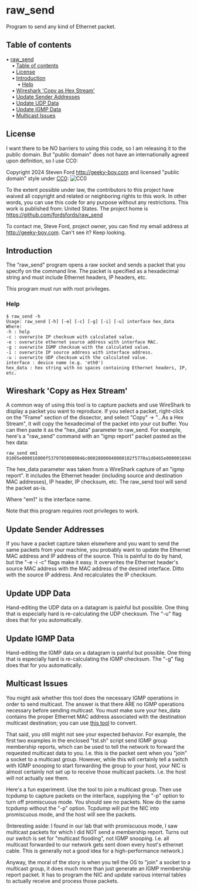 # raw_send

Program to send any kind of Ethernet packet.


## Table of contents

<!-- mdtoc-start -->
&bull; [raw_send](#raw_send)  
&nbsp;&nbsp;&nbsp;&nbsp;&bull; [Table of contents](#table-of-contents)  
&nbsp;&nbsp;&nbsp;&nbsp;&bull; [License](#license)  
&nbsp;&nbsp;&nbsp;&nbsp;&bull; [Introduction](#introduction)  
&nbsp;&nbsp;&nbsp;&nbsp;&nbsp;&nbsp;&nbsp;&nbsp;&bull; [Help](#help)  
&nbsp;&nbsp;&nbsp;&nbsp;&bull; [Wireshark 'Copy as Hex Stream'](#wireshark-copy-as-hex-stream)  
&nbsp;&nbsp;&nbsp;&nbsp;&bull; [Update Sender Addresses](#update-sender-addresses)  
&nbsp;&nbsp;&nbsp;&nbsp;&bull; [Update UDP Data](#update-udp-data)  
&nbsp;&nbsp;&nbsp;&nbsp;&bull; [Update IGMP Data](#update-igmp-data)  
&nbsp;&nbsp;&nbsp;&nbsp;&bull; [Multicast Issues](#multicast-issues)  
<!-- TOC created by '/home/sford/bin/mdtoc.pl README.md' (see https://github.com/fordsfords/mdtoc) -->
<!-- mdtoc-end -->

## License

I want there to be NO barriers to using this code, so I am releasing it to the public domain.  But "public domain" does not have an internationally agreed upon definition, so I use CC0:

Copyright 2024 Steven Ford http://geeky-boy.com and licensed
"public domain" style under
[CC0](http://creativecommons.org/publicdomain/zero/1.0/):
![CC0](https://licensebuttons.net/p/zero/1.0/88x31.png "CC0")

To the extent possible under law, the contributors to this project have
waived all copyright and related or neighboring rights to this work.
In other words, you can use this code for any purpose without any
restrictions.  This work is published from: United States.  The project home
is https://github.com/fordsfords/raw_send

To contact me, Steve Ford, project owner, you can find my email address
at http://geeky-boy.com.  Can't see it?  Keep looking.


## Introduction

The "raw_send" program opens a raw socket and sends a packet that you specify
on the command line. The packet is specified as a hexadecimal string and must
include Ethernet headers, IP headers, etc.

This program must run with root privileges.


### Help

````
$ raw_send -h
Usage: raw_send [-h] [-e] [-c] [-g] [-i] [-u] interface hex_data
Where:
-h : help
-c : overwrite IP checksum with calculated value.
-e : overwrite ethernet source address with interface MAC.
-g : overwrite IGMP checksum with the calculated value.
-i : overwrite IP source address with interface address.
-u : overwrite UDP checksum with the calculated value.
interface : device name (e.g. 'eth0')
hex_data : hex string with no spaces containing Ethernet headers, IP, etc.
````


## Wireshark 'Copy as Hex Stream'

A common way of using this tool is to capture packets and use WireShark to
display a packet you want to reproduce.
If you select a packet, right-click on the "Frame" section of the dissector,
and select "Copy" -> "...As a Hex Stream", it will copy the hexadecimal
of the packet into your cut buffer.
You can then paste it as the "hex_data" parameter to raw_send.
For example, here's a "raw_send" command with an "igmp report" packet
pasted as the hex data:
````
raw_send em1 01005e000016000f53797050080046c00028000040000102f5770a1d0465e0000016940400002200e78d0000000104000000ef65030b
````
The hex_data parameter was taken from a WireShark capture of an "igmp report".
It includes the Ethernet header (including source and destination MAC
addresses), IP header, IP checksum, etc.
The raw_send tool will send the packet as-is.

Where "em1" is the interface name.

Note that this program requires root privileges to work.

## Update Sender Addresses

If you have a packet capture taken elsewhere and you want to send the
same packets from your machine, you probably want to update the Ethernet
MAC address and IP address of the source.
This is painful to do by hand, but the "-e -i -c" flags make it easy.
It overwrites the Ethernet header's source MAC address with the MAC
address of the desired interface. Ditto with the source IP address.
And recalculates the IP checksum.

## Update UDP Data

Hand-editing the UDP data on a datagram is painful but possible.
One thing that is especially hard is re-calculating the UDP checksum.
The "-u" flag does that for you automatically.

## Update IGMP Data

Hand-editing the IGMP data on a datagram is painful but possible.
One thing that is especially hard is re-calculating the IGMP checksum.
The "-g" flag does that for you automatically.

## Multicast Issues

You might ask whether this tool does the necessary IGMP operations in order
to send multicast.
The answer is that there ARE no IGMP operations necessary before sending
multicast.
You must make sure your hex_data contains the proper Ethernet MAC address
associated with the destination multicast destination; you can use
[this tool](https://www.dqnetworks.ie/toolsinfo.d/multicastaddressing.html#convertertool)
to convert.

That said, you still might not see your expected behavior.
For example, the first two examples in the enclosed "tst.sh" script send IGMP
group membership reports, which can be used to tell the network to forward
the requested multicast data to you.
I.e. this is the packet sent when you "join" a socket to a multicast group.
However, while this will certainly tell a switch with IGMP snooping to start
forwarding the group to your host, your NIC is almost certainly not set up to
receive those multicast packets.
I.e. the host will not actually see them.

Here's a fun experiment.
Use the tool to join a multicast group.
Then use tcpdump to capture packets on the interface,
supplying the "-p" option to turn off promiscuous mode.
You should see no packets.
Now do the same tcpdump without the "-p" option.
Tcpdump will put the NIC into promiscuous mode,
and the host will see the packets.

(Interesting aside: I found in our lab that with promiscuous mode,
I saw multicast packets for which I did NOT send a membership report.
Turns out our switch is set for "multicast flooding", not IGMP snooping.
I.e. all multicast forwarded to our network gets sent down every host's
ethernet cable. This is generally not a good idea for a high-performance
network.)

Anyway, the moral of the story is when you tell the OS to "join" a socket to
a multicast group, it does much more than just generate an IGMP membership
report packet.
It has to program the NIC and update various internal tables to actually
receive and process those packets.
